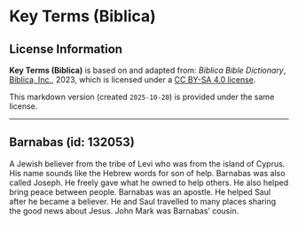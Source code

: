 # Key Terms (Biblica)

## License Information

**Key Terms (Biblica)** is based on and adapted from: _Biblica Bible Dictionary_, [Biblica, Inc.](https://www.biblica.com/), 2023, which is licensed under a [CC BY-SA 4.0 license](https://creativecommons.org/licenses/by-sa/4.0/legalcode.en).

This markdown version (created `2025-10-20`) is provided under the same license.



--------------------------------

## Barnabas (id: 132053)

A Jewish believer from the tribe of Levi who was from the island of Cyprus. His name sounds like the Hebrew words for son of help. Barnabas was also called Joseph. He freely gave what he owned to help others. He also helped bring peace between people. Barnabas was an apostle. He helped Saul after he became a believer. He and Saul travelled to many places sharing the good news about Jesus. John Mark was Barnabas’ cousin.


